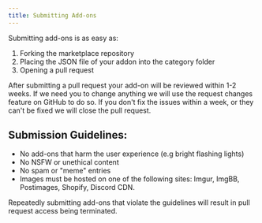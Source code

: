 ```yaml
---
title: Submitting Add-ons
---
```


Submitting add-ons is as easy as:
1. Forking the marketplace repository
2. Placing the JSON file of your addon into the category folder
3. Opening a pull request

After submitting a pull request your add-on will be reviewed within 1-2 weeks. If we need you to change anything we will use the request changes feature on GitHub to do so. If you don't fix the issues within a week, or they can't be fixed we will close the pull request.

## Submission Guidelines:
* No add-ons that harm the user experience (e.g bright flashing lights)
* No NSFW or unethical content
* No spam or "meme" entries
* Images must be hosted on one of the following sites: Imgur, ImgBB, Postimages, Shopify, Discord CDN.

Repeatedly submitting add-ons that violate the guidelines will result in pull request access being terminated.